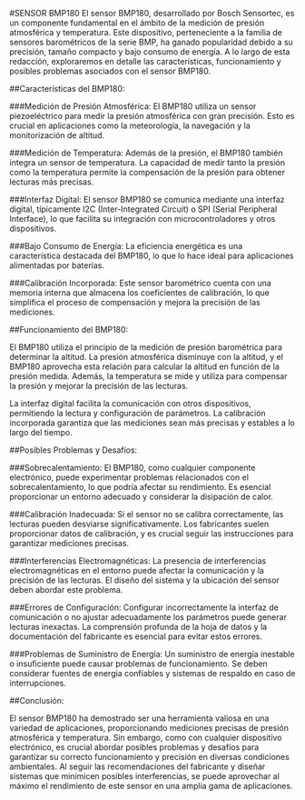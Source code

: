 #SENSOR BMP180
El sensor BMP180, desarrollado por Bosch Sensortec, es un componente fundamental en el ámbito de la medición de presión atmosférica y temperatura. Este dispositivo, perteneciente a la 
familia de sensores barométricos de la serie BMP, ha ganado popularidad debido a su precisión, tamaño compacto y bajo consumo de energía. A lo largo de esta redacción, exploraremos en 
detalle las características, funcionamiento y posibles problemas asociados con el sensor BMP180.

##Características del BMP180:

###Medición de Presión Atmosférica:
El BMP180 utiliza un sensor piezoeléctrico para medir la presión atmosférica con gran precisión. Esto es crucial en aplicaciones como la meteorología, la navegación y la monitorización
de altitud.

###Medición de Temperatura:
Además de la presión, el BMP180 también integra un sensor de temperatura. La capacidad de medir tanto la presión como la temperatura permite la compensación de la presión para obtener 
lecturas más precisas.

###Interfaz Digital:
El sensor BMP180 se comunica mediante una interfaz digital, típicamente I2C (Inter-Integrated Circuit) o SPI (Serial Peripheral Interface), lo que facilita su integración con 
microcontroladores y otros dispositivos.

###Bajo Consumo de Energía:
La eficiencia energética es una característica destacada del BMP180, lo que lo hace ideal para aplicaciones alimentadas por baterías.

###Calibración Incorporada:
Este sensor barométrico cuenta con una memoria interna que almacena los coeficientes de calibración, lo que simplifica el proceso de compensación y mejora la precisión de las mediciones.

##Funcionamiento del BMP180:

El BMP180 utiliza el principio de la medición de presión barométrica para determinar la altitud. La presión atmosférica disminuye con la altitud, y el BMP180 aprovecha esta relación para 
calcular la altitud en función de la presión medida. Además, la temperatura se mide y utiliza para compensar la presión y mejorar la precisión de las lecturas.

La interfaz digital facilita la comunicación con otros dispositivos, permitiendo la lectura y configuración de parámetros. La calibración incorporada garantiza que las mediciones sean más 
precisas y estables a lo largo del tiempo.

##Posibles Problemas y Desafíos:

###Sobrecalentamiento:
El BMP180, como cualquier componente electrónico, puede experimentar problemas relacionados con el sobrecalentamiento, lo que podría afectar su rendimiento. Es esencial proporcionar un 
entorno adecuado y considerar la disipación de calor.

###Calibración Inadecuada:
Si el sensor no se calibra correctamente, las lecturas pueden desviarse significativamente. Los fabricantes suelen proporcionar datos de calibración, y es crucial seguir las instrucciones 
para garantizar mediciones precisas.

###Interferencias Electromagnéticas:
La presencia de interferencias electromagnéticas en el entorno puede afectar la comunicación y la precisión de las lecturas. El diseño del sistema y la ubicación del sensor deben abordar 
este problema.

###Errores de Configuración:
Configurar incorrectamente la interfaz de comunicación o no ajustar adecuadamente los parámetros puede generar lecturas inexactas. La comprensión profunda de la hoja de datos y la 
documentación del fabricante es esencial para evitar estos errores.

###Problemas de Suministro de Energía:
Un suministro de energía inestable o insuficiente puede causar problemas de funcionamiento. Se deben considerar fuentes de energía confiables y sistemas de respaldo en caso de interrupciones.

##Conclusión:

El sensor BMP180 ha demostrado ser una herramienta valiosa en una variedad de aplicaciones, proporcionando mediciones precisas de presión atmosférica y temperatura. Sin embargo, como con 
cualquier dispositivo electrónico, es crucial abordar posibles problemas y desafíos para garantizar su correcto funcionamiento y precisión en diversas condiciones ambientales. Al seguir 
las recomendaciones del fabricante y diseñar sistemas que minimicen posibles interferencias, se puede aprovechar al máximo el rendimiento de este sensor en una amplia gama de aplicaciones.

